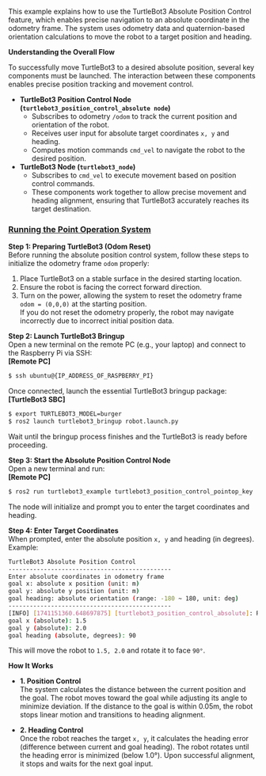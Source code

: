 This example explains how to use the TurtleBot3 Absolute Position Control feature, which enables precise navigation to an absolute coordinate in the odometry frame. The system uses odometry data and quaternion-based orientation calculations to move the robot to a target position and heading.

**Understanding the Overall Flow**

To successfully move TurtleBot3 to a desired absolute position, several key components must be launched. The interaction between these components enables precise position tracking and movement control.

- **TurtleBot3 Position Control Node (`turtlebot3_position_control_absolute node`)**
    - Subscribes to odometry `/odom` to track the current position and orientation of the robot.
    - Receives user input for absolute target coordinates `x, y` and heading.
    - Computes motion commands `cmd_vel` to navigate the robot to the desired position.
- **TurtleBot3 Node (`turtlebot3_node`)**
    - Subscribes to `cmd_vel` to execute movement based on position control commands.
    - These components work together to allow precise movement and heading alignment, ensuring that TurtleBot3 accurately reaches its target destination.



### [**Running the Point Operation System**](#running-the-point-operation-system)

**Step 1: Preparing TurtleBot3 (Odom Reset)**  
Before running the absolute position control system, follow these steps to initialize the odometry frame `odom` properly:
1. Place TurtleBot3 on a stable surface in the desired starting location.
2. Ensure the robot is facing the correct forward direction.
3. Turn on the power, allowing the system to reset the odometry frame `odom = (0,0,0)` at the starting position.  
If you do not reset the odometry properly, the robot may navigate incorrectly due to incorrect initial position data.

**Step 2: Launch TurtleBot3 Bringup**  
Open a new terminal on the remote PC (e.g., your laptop) and connect to the Raspberry Pi via SSH:  
  **[Remote PC]**  
  ```bash
  $ ssh ubuntu@{IP_ADDRESS_OF_RASPBERRY_PI}
  ```  

Once connected, launch the essential TurtleBot3 bringup package:  
**[TurtleBot3 SBC]**  
  ```bash
  $ export TURTLEBOT3_MODEL=burger
  $ ros2 launch turtlebot3_bringup robot.launch.py
  ```

Wait until the bringup process finishes and the TurtleBot3 is ready before proceeding.

**Step 3: Start the Absolute Position Control Node**  
Open a new terminal and run:  
  **[Remote PC]**  
  ```bash
  $ ros2 run turtlebot3_example turtlebot3_position_control_pointop_key
  ```
The node will initialize and prompt you to enter the target coordinates and heading.

**Step 4: Enter Target Coordinates**  
When prompted, enter the absolute position `x, y` and heading (in degrees). Example:

```bash
TurtleBot3 Absolute Position Control
----------------------------------------------
Enter absolute coordinates in odometry frame
goal x: absolute x position (unit: m)
goal y: absolute y position (unit: m)
goal heading: absolute orientation (range: -180 ~ 180, unit: deg)
----------------------------------------------
[INFO] [1741151360.648697875] [turtlebot3_position_control_absolute]: Ready to receive goal inputs.
goal x (absolute): 1.5
goal y (absolute): 2.0
goal heading (absolute, degrees): 90
```

This will move the robot to `1.5, 2.0` and rotate it to face `90°`.

**How It Works**  
- **1. Position Control**  
    The system calculates the distance between the current position and the goal.
    The robot moves toward the goal while adjusting its angle to minimize deviation.
    If the distance to the goal is within 0.05m, the robot stops linear motion and transitions to heading alignment.

- **2. Heading Control**  
    Once the robot reaches the target `x, y`, it calculates the heading error (difference between current and goal heading).
    The robot rotates until the heading error is minimized (below 1.0°).
    Upon successful alignment, it stops and waits for the next goal input.
